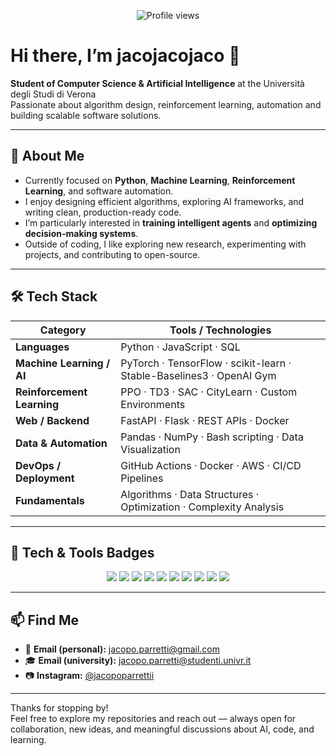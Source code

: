 <p align="center">
  <img src="https://komarev.com/ghpvc/?username=djacoo&color=0e75b6&style=flat" alt="Profile views" />
</p>

# Hi there, I’m **jacojacojaco** 👋  
**Student of Computer Science & Artificial Intelligence** at the Università degli Studi di Verona  
Passionate about algorithm design, reinforcement learning, automation and building scalable software solutions.

---

## 🎯 About Me  
- Currently focused on **Python**, **Machine Learning**, **Reinforcement Learning**, and software automation.  
- I enjoy designing efficient algorithms, exploring AI frameworks, and writing clean, production-ready code.  
- I’m particularly interested in **training intelligent agents** and **optimizing decision-making systems**.  
- Outside of coding, I like exploring new research, experimenting with projects, and contributing to open-source.

---

## 🛠️ Tech Stack  

| Category              | Tools / Technologies                                          |
|-----------------------|--------------------------------------------------------------|
| **Languages**          | Python · JavaScript · SQL                                   |
| **Machine Learning / AI** | PyTorch · TensorFlow · scikit-learn · Stable-Baselines3 · OpenAI Gym |
| **Reinforcement Learning** | PPO · TD3 · SAC · CityLearn · Custom Environments |
| **Web / Backend**      | FastAPI · Flask · REST APIs · Docker                          |
| **Data & Automation** | Pandas · NumPy · Bash scripting · Data Visualization          |
| **DevOps / Deployment**| GitHub Actions · Docker · AWS · CI/CD Pipelines              |
| **Fundamentals**       | Algorithms · Data Structures · Optimization · Complexity Analysis |

---

## 🧩 Tech & Tools Badges  

<p align="center">
  <img src="https://img.shields.io/badge/Python-3776AB?style=for-the-badge&logo=python&logoColor=white"/>
  <img src="https://img.shields.io/badge/PyTorch-EE4C2C?style=for-the-badge&logo=pytorch&logoColor=white"/>
  <img src="https://img.shields.io/badge/TensorFlow-FF6F00?style=for-the-badge&logo=tensorflow&logoColor=white"/>
  <img src="https://img.shields.io/badge/FastAPI-009688?style=for-the-badge&logo=fastapi&logoColor=white"/>
  <img src="https://img.shields.io/badge/Docker-2496ED?style=for-the-badge&logo=docker&logoColor=white"/>
  <img src="https://img.shields.io/badge/GitHub_Actions-2088FF?style=for-the-badge&logo=github-actions&logoColor=white"/>
  <img src="https://img.shields.io/badge/AWS-232F3E?style=for-the-badge&logo=amazonaws&logoColor=white"/>
  <img src="https://img.shields.io/badge/OpenAI-412991?style=for-the-badge&logo=openai&logoColor=white"/>
  <img src="https://img.shields.io/badge/Numpy-013243?style=for-the-badge&logo=numpy&logoColor=white"/>
  <img src="https://img.shields.io/badge/Pandas-150458?style=for-the-badge&logo=pandas&logoColor=white"/>
</p>

---

## 📫 Find Me  

- 📧 **Email (personal):** [jacopo.parretti@gmail.com](mailto:jacopo.parretti@gmail.com)  
- 🎓 **Email (university):** [jacopo.parretti@studenti.univr.it](mailto:jacopo.parretti@studenti.univr.it)  
- 📷 **Instagram:** [@jacopoparrettii](https://www.instagram.com/jacopoparrettii)

---

Thanks for stopping by!  
Feel free to explore my repositories and reach out — always open for collaboration, new ideas, and meaningful discussions about AI, code, and learning.
